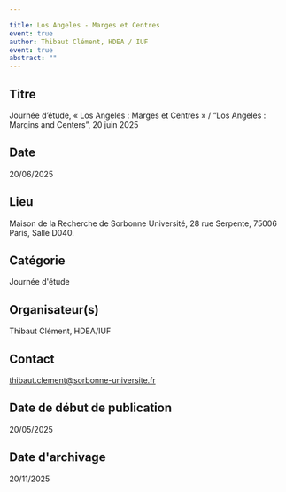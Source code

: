 ```yaml
---

title: Los Angeles - Marges et Centres
event: true
author: Thibaut Clément, HDEA / IUF
event: true
abstract: ""
---
```



## Titre
Journée d’étude, « Los Angeles : Marges et Centres » / “Los Angeles : Margins and Centers”, 20 juin 2025


## Date

 20/06/2025

## Lieu

Maison de la Recherche de Sorbonne Université, 28 rue Serpente, 75006 Paris, Salle D040.

## Catégorie

 Journée d'étude

## Organisateur(s)
Thibaut Clément, HDEA/IUF

## Contact

thibaut.clement@sorbonne-universite.fr

## Date de début de publication

 20/05/2025

## Date d'archivage

 20/11/2025
